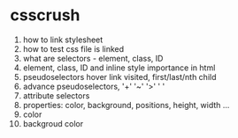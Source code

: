 # csscrush

1. how to link stylesheet
2. how to test css file is linked
3. what are selectors - element, class, ID
4. element, class, ID and inline style importance in html
5. pseudoselectors hover link visited, first/last/nth child
6. advance pseudoselectors, '+' '~' '>' ' '
7. attribute selectors
8. properties: color, background, positions, height, width ...
9. color
10. backgroud color
